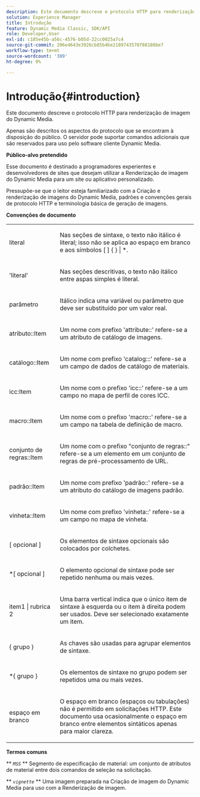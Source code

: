 ```yaml
---
description: Este documento descreve o protocolo HTTP para renderização de imagem do Dynamic Media.
solution: Experience Manager
title: Introdução
feature: Dynamic Media Classic, SDK/API
role: Developer,User
exl-id: c185e45b-a56c-4576-b05d-22cc0025a7c4
source-git-commit: 206e4643e3926cb85b4be2189743578f88180be7
workflow-type: tm+mt
source-wordcount: '389'
ht-degree: 0%

---
```


# Introdução{#introduction}

Este documento descreve o protocolo HTTP para renderização de imagem do Dynamic Media.

Apenas são descritos os aspectos do protocolo que se encontram à disposição do público. O servidor pode suportar comandos adicionais que são reservados para uso pelo software cliente Dynamic Media.

**Público-alvo pretendido**

Esse documento é destinado a programadores experientes e desenvolvedores de sites que desejam utilizar a Renderização de imagem do Dynamic Media para um site ou aplicativo personalizado.

Pressupõe-se que o leitor esteja familiarizado com a Criação e renderização de imagens do Dynamic Media, padrões e convenções gerais de protocolo HTTP e terminologia básica de geração de imagens.

**Convenções de documento**

<table id="simpletable_E96BA470B3CE4266A9E6ED0440A56C40"> 
 <tr class="strow"> 
  <td class="stentry"> <p>literal </p> </td> 
  <td class="stentry"> <p>Nas seções de sintaxe, o texto não itálico é literal; isso não se aplica ao espaço em branco e aos símbolos [ ] { } | *. </p> </td> 
 </tr> 
 <tr class="strow"> 
  <td class="stentry"> <p>'literal' </p> </td> 
  <td class="stentry"> <p>Nas seções descritivas, o texto não itálico entre aspas simples é literal. </p> </td> 
 </tr> 
 <tr class="strow"> 
  <td class="stentry"> <p> <span class="varname"> parâmetro  </span> </p> </td> 
  <td class="stentry"> <p>Itálico indica uma variável ou parâmetro que deve ser substituído por um valor real. </p> </td> 
 </tr> 
 <tr class="strow"> 
  <td class="stentry"> <p> <span class="codeph"> atributo::Item  </span> </p> </td> 
  <td class="stentry"> <p>Um nome com prefixo 'attribute::' refere-se a um atributo de catálogo de imagens. </p> </td> 
 </tr> 
 <tr class="strow"> 
  <td class="stentry"> <p> <span class="codeph"> catálogo::Item  </span> </p> </td> 
  <td class="stentry"> <p>Um nome com prefixo 'catalog:::' refere-se a um campo de dados de catálogo de materiais. </p> </td> 
 </tr> 
 <tr class="strow"> 
  <td class="stentry"> <p> <span class="codeph"> icc:Item  </span> </p> </td> 
  <td class="stentry"> <p>Um nome com o prefixo 'icc::' refere-se a um campo no mapa de perfil de cores ICC. </p> </td> 
 </tr> 
 <tr class="strow"> 
  <td class="stentry"> <p> <span class="codeph"> macro::Item  </span> </p> </td> 
  <td class="stentry"> <p>Um nome com o prefixo 'macro::' refere-se a um campo na tabela de definição de macro. </p> </td> 
 </tr> 
 <tr class="strow"> 
  <td class="stentry"> <p> <span class="codeph"> conjunto de regras::Item  </span> </p> </td> 
  <td class="stentry"> <p>Um nome com o prefixo "conjunto de regras::" refere-se a um elemento em um conjunto de regras de pré-processamento de URL. </p> </td> 
 </tr> 
 <tr class="strow"> 
  <td class="stentry"> <p> <span class="codeph"> padrão::Item  </span> </p> </td> 
  <td class="stentry"> <p>Um nome com prefixo 'padrão::' refere-se a um atributo do catálogo de imagens padrão. </p> </td> 
 </tr> 
 <tr class="strow"> 
  <td class="stentry"> <span class="codeph"> vinheta::Item  </span> </td> 
  <td class="stentry"> <p>Um nome com prefixo 'vinheta::' refere-se a um campo no mapa de vinheta. </p> </td> 
 </tr> 
 <tr class="strow"> 
  <td class="stentry"> <p>[ <span class="varname"> opcional </span> ] </p> </td> 
  <td class="stentry"> <p>Os elementos de sintaxe opcionais são colocados por colchetes. </p> </td> 
 </tr> 
 <tr class="strow"> 
  <td class="stentry"> <p>*[ <span class="varname"> opcional </span> ] </p> </td> 
  <td class="stentry"> <p>O elemento opcional de sintaxe pode ser repetido nenhuma ou mais vezes. </p> </td> 
 </tr> 
 <tr class="strow"> 
  <td class="stentry"> <p> <span class="varname"> item1  </span>|  <span class="varname"> rubrica 2  </span> </p> </td> 
  <td class="stentry"> <p>Uma barra vertical indica que o único item de sintaxe à esquerda ou o item à direita podem ser usados. Deve ser selecionado exatamente um item. </p> </td> 
 </tr> 
 <tr class="strow"> 
  <td class="stentry"> <p>{ <span class="varname"> grupo </span> } </p> </td> 
  <td class="stentry"> <p>As chaves são usadas para agrupar elementos de sintaxe. </p> </td> 
 </tr> 
 <tr class="strow"> 
  <td class="stentry"> <p>*{ <span class="varname"> grupo </span> } </p> </td> 
  <td class="stentry"> <p>Os elementos de sintaxe no grupo podem ser repetidos uma ou mais vezes. </p> </td> 
 </tr> 
 <tr class="strow"> 
  <td class="stentry"> <p>espaço em branco </p> </td> 
  <td class="stentry"> <p>O espaço em branco (espaços ou tabulações) não é permitido em solicitações HTTP. Este documento usa ocasionalmente o espaço em branco entre elementos sintáticos apenas para maior clareza. </p> </td> 
 </tr> 
</table>

**Termos comuns**

** *`MSS`* ** Segmento de especificação de material: um conjunto de atributos de material entre dois comandos de seleção na solicitação.

** *`vignette`* ** Uma imagem preparada na Criação de imagem do Dynamic Media para uso com a Renderização de imagem.
